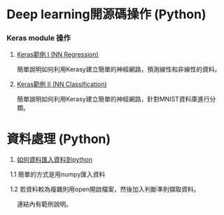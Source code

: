 # Deep learning開源碼操作 (Python) 

### Keras module 操作
1. [Keras範例 I (NN Regression)](https://github.com/TommyHuang821/Note/blob/master/Keras/Keras%E7%AF%84%E4%BE%8B%20I.md)

    簡單說明如何利用Kerasy建立簡單的神經網路，預測線性和非線性的資料。



2. [Keras範例 II (NN Classification)](https://github.com/TommyHuang821/Note/blob/master/Keras/Keras%E7%AF%84%E4%BE%8B%20II%20(%E5%88%86%E9%A1%9E).md)

    簡單說明如何利用Kerasy建立簡單的神經網路，針對MNIST資料庫進行分類。



# 資料處理 (Python)
1. [如何資料匯入資料到python](https://github.com/TommyHuang821/Deep-Learning-API-example/blob/master/Data%20Process/loaddata.md)

    1.1 簡單的方式是用numpy匯入資料
   
    1.2 若資料較為複雜則用open開啟檔案，然後加入判斷準則擷取資料。
   
        連結內有範例說明。



